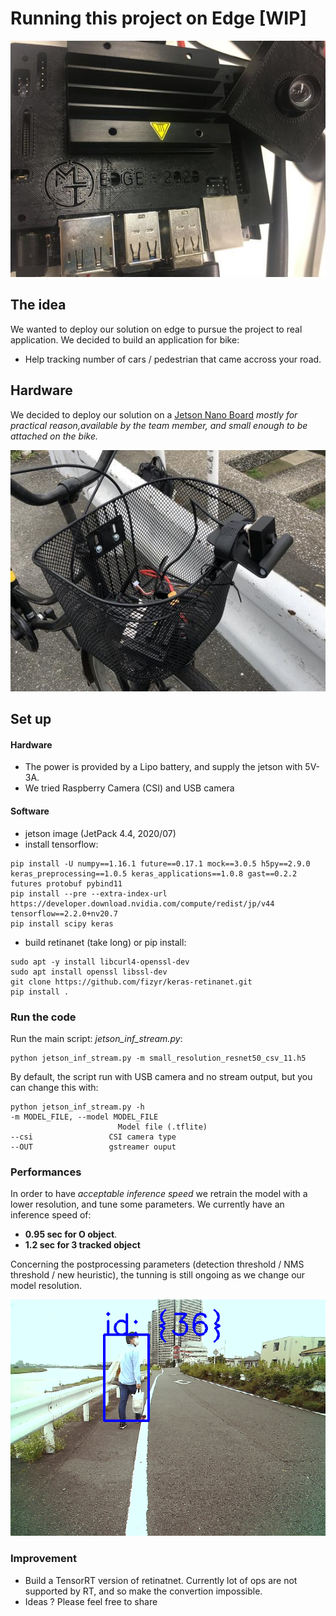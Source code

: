 # Running this project on Edge [WIP]


![object_tracking](images/jetson_pic.jpg)

## The idea
We wanted to deploy our solution on edge to pursue the project to real application. We decided to build an application for bike:
- Help tracking number of cars / pedestrian that came accross your road.

## Hardware
We decided to deploy our solution on a [Jetson Nano Board](https://developer.nvidia.com/embedded/jetson-nano-developer-kit) *mostly for practical reason,available by the team member, and small enough to be attached on the bike.*

![on_bike](images/on_bike.jpg)

## Set up

#### Hardware
- The power is provided by a Lipo battery, and supply the jetson with 5V-3A.
- We tried Raspberry Camera (CSI) and USB camera

#### Software
- jetson image (JetPack 4.4, 2020/07)
- install tensorflow:
```
pip install -U numpy==1.16.1 future==0.17.1 mock==3.0.5 h5py==2.9.0 keras_preprocessing==1.0.5 keras_applications==1.0.8 gast==0.2.2 futures protobuf pybind11
pip install --pre --extra-index-url https://developer.download.nvidia.com/compute/redist/jp/v44 tensorflow==2.2.0+nv20.7
pip install scipy keras
```
- build retinanet (take long) or pip install:
```
sudo apt -y install libcurl4-openssl-dev
sudo apt install openssl libssl-dev
git clone https://github.com/fizyr/keras-retinanet.git
pip install .
```

### Run the code

Run the main script: *jetson_inf_stream.py*:
```
python jetson_inf_stream.py -m small_resolution_resnet50_csv_11.h5
```

By default, the script run with USB camera and no stream output, but you can change this with:
```
python jetson_inf_stream.py -h
-m MODEL_FILE, --model MODEL_FILE
                        Model file (.tflite)
--csi                 CSI camera type
--OUT                 gstreamer ouput
```



### Performances
In order to have *acceptable inference speed* we retrain the model with a lower resolution, and tune some parameters. We currently have an inference speed of:
- **0.95 sec for O object**.
- **1.2 sec for 3 tracked object**


Concerning the postprocessing parameters (detection threshold / NMS threshold / new heuristic), the tunning is still ongoing as we change our model resolution.

![pedestrian_tracking](images/pedestrian.gif)

### Improvement
- Build a TensorRT version of retinatnet. Currently lot of ops are not supported by RT, and so make the convertion impossible.
- Ideas ? Please feel free to share